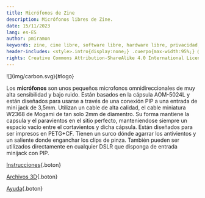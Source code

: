 ```yaml
---
title: Micrófonos de Zine
description: Micrófonos libres de Zine.
date: 15/11/2023
lang: es-ES
author: pmiramon
keywords: zine, cine libre, software libre, hardware libre, privacidad, tecnología libre, autonomia digital, magic lantern, coreboot, libreboot, thinkpad, EM272
header-includes: <style>.intro{display:none;} .cuerpo{max-width:95%;} @media only screen and (min-width:665px) {a.seleccion.microfono1::before{content:"➞ "; font-weight:bolder;}}</style>
rights: Creative Commons Attribution-ShareAlike 4.0 International License
---
```


<div class="presentacion">
![](img/carbon.svg){#logo}

Los **micrófonos** son unos pequeños microfonos omnidireccionales de muy alta sensibilidad y bajo ruido. Están basados en la cápsula AOM-5024L y están diseñados para usarse a través de una conexión PIP a una entrada de mini jack de 3,5mm. Utilizan un cable de alta calidad, el cable miniatura W2368 de Mogami de tan solo 2mm de diamentro. Su forma mantiene la capsula y el paravientos en el sitio perfecto, manteniendose siempre un espacio vacío entre el cortavientos y dicha cápsula. Están diseñados para ser impresos en PETG+CF. Tienen un surco dónde agarrar los antivientos y un saliente donde enganchar los clips de pinza. También pueden ser utilizados directamente en cualquier DSLR que disponga de entrada minijack con PIP.
</div>

<div class="botonera">

[Instrucciones](#intro){.boton}

[Archivos 3D](3D/microfono.FCStd){.boton}

[Ayuda](#intro){.boton}

</div>
